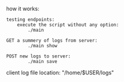 how it works:

    testing endpoints:
        execute the script without any option:
            ./main

    GET a summery of logs from server:
            ./main show

    POST new logs to server:
            ./main save
    
client log file location: "/home/$USER/logs"